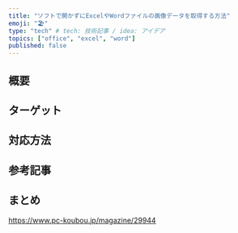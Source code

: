 ```yaml
---
title: "ソフトで開かずにExcelやWordファイルの画像データを取得する方法"
emoji: "🏖"
type: "tech" # tech: 技術記事 / idea: アイデア
topics: ["office", "excel", "word"]
published: false
---
```

## 概要
## ターゲット
## 対応方法
## 参考記事
## まとめ
https://www.pc-koubou.jp/magazine/29944